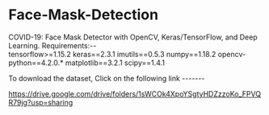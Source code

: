 # Face-Mask-Detection
COVID-19: Face Mask Detector with OpenCV, Keras/TensorFlow, and Deep Learning.
Requirements:--   
tensorflow>=1.15.2
keras==2.3.1
imutils==0.5.3
numpy==1.18.2
opencv-python==4.2.0.*
matplotlib==3.2.1
scipy==1.4.1


To download the dataset, Click on the following link ------- 

https://drive.google.com/drive/folders/1sWCOk4XpoYSgtyHDZzzoKo_FPVQR79jg?usp=sharing
